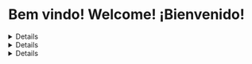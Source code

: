 # Bem vindo! Welcome! ¡Bienvenido!

<summary>
<details>🇧🇷 Português Brasileiro</details>
</summary>

<summary>
<details>🇺🇸 United States English</details>
</summary>

<summary>
<details>🇪🇸 Español</details>
</summary>
